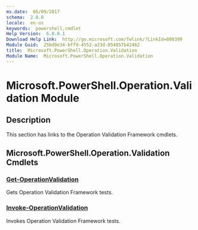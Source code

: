 ```yaml
---
ms.date:  06/09/2017
schema:  2.0.0
locale:  en-us
keywords:  powershell,cmdlet
Help Version:  6.0.0.1
Download Help Link:  http://go.microsoft.com/fwlink/?LinkId=808399
Module Guid:  25bd9e34-bff9-4552-a23d-854857b42462
title:  Microsoft.PowerShell.Operation.Validation
Module Name:  Microsoft.PowerShell.Operation.Validation
---
```

# Microsoft.PowerShell.Operation.Validation Module

## Description

This section has links to the Operation Validation Framework cmdlets.

## Microsoft.PowerShell.Operation.Validation Cmdlets

### [Get-OperationValidation](Get-OperationValidation.md)

Gets Operation Validation Framework tests.

### [Invoke-OperationValidation](Invoke-OperationValidation.md)

Invokes Operation Validation Framework tests.